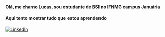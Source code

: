 
#### Olá, me chamo Lucas, sou estudante de BSI no IFNMG campus Januária
#### Aqui tento mostrar tudo que estou aprendendo
<!--
- Segue como me encontrar:

<!-- links redes sociais -->
[![LinkedIn](https://img.shields.io/badge/LinkedIn-0077B5?style=for-the-badge&logo=linkedin&logoColor=white)](https://linkedin.com/in/lucas-figueiredo-281607127/)




<!-- git status -->


